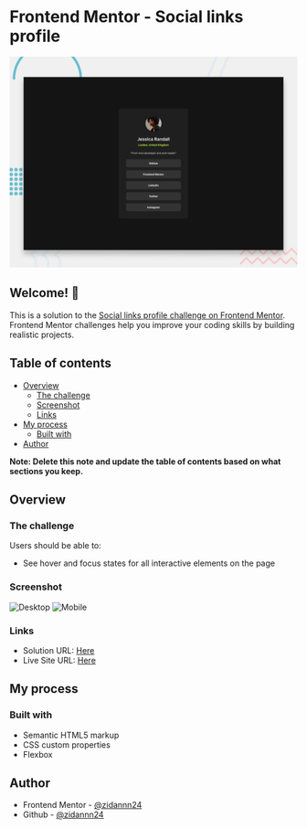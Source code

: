 # Frontend Mentor - Social links profile

![Design preview for the Social links profile coding challenge](./design/desktop-preview.jpg)

## Welcome! 👋

This is a solution to the [Social links profile challenge on Frontend Mentor](https://www.frontendmentor.io/challenges/social-links-profile-UG32l9m6dQ). Frontend Mentor challenges help you improve your coding skills by building realistic projects.

## Table of contents

- [Overview](#overview)
  - [The challenge](#the-challenge)
  - [Screenshot](#screenshot)
  - [Links](#links)
- [My process](#my-process)
  - [Built with](#built-with)
- [Author](#author)

**Note: Delete this note and update the table of contents based on what sections you keep.**

## Overview

### The challenge

Users should be able to:

- See hover and focus states for all interactive elements on the page

### Screenshot

![Desktop](../2.SS/social-links-profile/desktop.png)
![Mobile](../2.SS/social-links-profile/mobile.png)

### Links

- Solution URL: [Here](https://www.frontendmentor.io/solutions/socila-links-profile-using-html-and-css-aXS9L4P8Ct)
- Live Site URL: [Here](https://zidannn24.github.io/FM-Social-links-profile/)

## My process

### Built with

- Semantic HTML5 markup
- CSS custom properties
- Flexbox

## Author

- Frontend Mentor - [@zidannn24](https://www.frontendmentor.io/profile/zidannn24)
- Github - [@zidannn24](https://github.com/zidannn24)